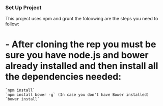 ### Set Up Project

This project uses npm and grunt the foloowing are the steps you need to follow:

# - After cloning the rep you must be sure you have node.js and bower already installed and then install all the dependencies needed:
    `npm install`
    `npm install bower -g` (In case you don't have Bower installed)
    `bower install`
    

